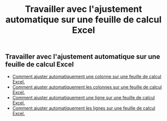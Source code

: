 ﻿---
title:  Travailler avec l'ajustement automatique sur une feuille de calcul Excel
second_title: Aspose.Cells Cloud Documen
linktitle: Autofi
type: docs
url: /fr/worksheets/autofit/
aliases: [/autofit-rows-and-columns-of-worksheet/]
keywords: Autofit rows and columns on an Excel worksheet
description: Aspose.Cells Cloud REST API prend en charge l'ajustement automatique des lignes et des colonnes dans une feuille de calcul Excel. Le SDK prend en charge différents langages de développement, notamment Android, C#, Go, Java, NodeJS, Perl, PHP, Python, Ruby et Swift.
weight: 20
kwords: Excel, Office Cloud, REST API, Tableur, PDF, CSV, Json, Markdown, Utilisation de l'ajustement automatique sur une feuille de calcul Excel
---
## Travailler avec l'ajustement automatique sur une feuille de calcul Excel

- [Comment ajuster automatiquement une colonne sur une feuille de calcul Excel.](/cells/fr/worksheets/autofit/column/)
- [Comment ajuster automatiquement les colonnes sur une feuille de calcul Excel.](/cells/fr/worksheets/autofit/columns/)
- [Comment ajuster automatiquement une ligne sur une feuille de calcul Excel.](/cells/fr/worksheets/autofit/row/)
- [Comment ajuster automatiquement les lignes sur une feuille de calcul Excel.](/cells/fr/worksheets/autofit/rows/)
